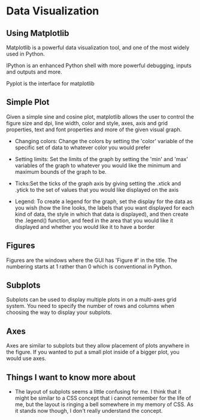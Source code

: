 # Data Visualization

## Using Matplotlib

Matplotlib is a powerful data visualization tool, and one of the most widely used in Python.

IPython is an enhanced Python shell with more powerful debugging, inputs and outputs and more.

Pyplot is the interface for matplotlib

## Simple Plot

Given a simple sine and cosine plot, matplotlib allows the user to control the figure size and dpi, line width, color and style, axes, axis and grid properties, text and font properties and more of the given visual graph.

* Changing colors: Change the colors by setting the 'color' variable of the specific set of data to whatever color you would prefer

* Setting limits: Set the limits of the graph by setting the 'min' and 'max' variables of the graph to whatever you would like the minimum and maximum bounds of the graph to be.

* Ticks:Set the ticks of the graph axis by giving setting the .xtick and .ytick to the set of values that you would like displayed on the axis

* Legend: To create a legend for the graph, set the display for the data as you wish (how the line looks, the labels that you want displayed for each kind of data, the style in which that data is displayed), and then create the .legend() function, and feed in the area that you would like it displayed and whether you would like it to have a border

## Figures

Figures are the windows where the GUI has 'Figure #'
in the title. The numbering starts at 1 rather than 0 which is conventional in Python.

## Subplots

Subplots can be used to display multiple plots in on a multi-axes grid system. You need to specify the number of rows and columns when choosing the way to display your subplots.

## Axes

Axes are similar to subplots but they allow placement of plots anywhere in the figure. If you wanted to put a small plot inside of a bigger plot, you would use axes.

## Things I want to know more about

* The layout of subplots seems a little confusing for me. I think that it might be similar to a CSS concept that i cannot remember for the life of me, but the layout is ringing a bell somewhere in my memory of CSS. As it stands now though, I don't really understand the concept.
